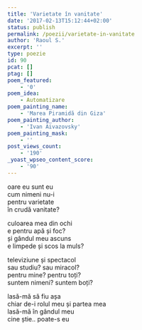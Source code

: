 ```yaml
---
title: 'Varietate în vanitate'
date: '2017-02-13T15:12:44+02:00'
status: publish
permalink: /poezii/varietate-in-vanitate
author: 'Raoul S.'
excerpt: ''
type: poezie
id: 90
pcat: []
ptag: []
poem_featured:
    - '0'
poem_idea:
    - Automatizare
poem_painting_name:
    - 'Marea Piramidă din Giza'
poem_painting_author:
    - 'Ivan Aivazovsky'
poem_painting_mask:
    - ''
post_views_count:
    - '190'
_yoast_wpseo_content_score:
    - '90'
---
```

oare eu sunt eu  
cum nimeni nu-i  
pentru varietate  
în crudă vanitate?

culoarea mea din ochi  
e pentru apă și foc?  
și gândul meu ascuns  
e limpede și scos la muls?

televiziune și spectacol  
sau studiu? sau miracol?  
pentru mine? pentru toți?  
suntem nimeni? suntem boți?

lasă-mă să fiu așa  
chiar de-i rolul meu și partea mea  
lasă-mă în gândul meu  
cine știe.. poate-s eu